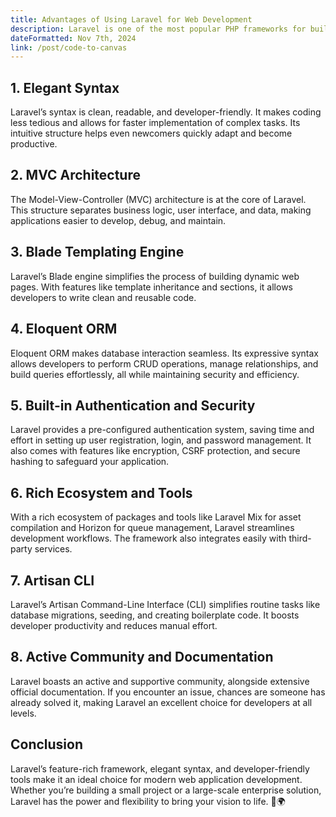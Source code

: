 ```yaml
---
title: Advantages of Using Laravel for Web Development
description: Laravel is one of the most popular PHP frameworks for building robust, scalable, and maintainable web applications. Having worked extensively with Laravel, I’ve come to appreciate its simplicity and powerful features. Here’s a quick dive into the advantages of using Laravel for your next project.
dateFormatted: Nov 7th, 2024
link: /post/code-to-canvas
---
```


## 1. Elegant Syntax

Laravel’s syntax is clean, readable, and developer-friendly. It makes coding less tedious and allows for faster implementation of complex tasks. Its intuitive structure helps even newcomers quickly adapt and become productive.

## 2. MVC Architecture

The Model-View-Controller (MVC) architecture is at the core of Laravel. This structure separates business logic, user interface, and data, making applications easier to develop, debug, and maintain.

## 3. Blade Templating Engine

Laravel’s Blade engine simplifies the process of building dynamic web pages. With features like template inheritance and sections, it allows developers to write clean and reusable code.

## 4. Eloquent ORM

Eloquent ORM makes database interaction seamless. Its expressive syntax allows developers to perform CRUD operations, manage relationships, and build queries effortlessly, all while maintaining security and efficiency.

## 5. Built-in Authentication and Security

Laravel provides a pre-configured authentication system, saving time and effort in setting up user registration, login, and password management. It also comes with features like encryption, CSRF protection, and secure hashing to safeguard your application.

## 6. Rich Ecosystem and Tools

With a rich ecosystem of packages and tools like Laravel Mix for asset compilation and Horizon for queue management, Laravel streamlines development workflows. The framework also integrates easily with third-party services.

## 7. Artisan CLI

Laravel’s Artisan Command-Line Interface (CLI) simplifies routine tasks like database migrations, seeding, and creating boilerplate code. It boosts developer productivity and reduces manual effort.

## 8. Active Community and Documentation

Laravel boasts an active and supportive community, alongside extensive official documentation. If you encounter an issue, chances are someone has already solved it, making Laravel an excellent choice for developers at all levels.

## Conclusion

Laravel’s feature-rich framework, elegant syntax, and developer-friendly tools make it an ideal choice for modern web application development. Whether you’re building a small project or a large-scale enterprise solution, Laravel has the power and flexibility to bring your vision to life. 🚀🌍
